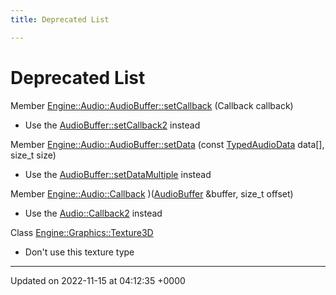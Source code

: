 ```yaml
---
title: Deprecated List

---
```


# Deprecated List






Member [Engine::Audio::AudioBuffer::setCallback](/classes/classEngine_1_1Audio_1_1AudioBuffer.md#function-setcallback)  (Callback callback)

* Use the [AudioBuffer::setCallback2](/classes/classEngine_1_1Audio_1_1AudioBuffer.md#function-setcallback2) instead  

Member [Engine::Audio::AudioBuffer::setData](/classes/classEngine_1_1Audio_1_1AudioBuffer.md#function-setdata)  (const [TypedAudioData](/classes/structEngine_1_1Audio_1_1AudioBuffer_1_1TypedAudioData.md) data[], size_t size)

* Use the [AudioBuffer::setDataMultiple](/classes/classEngine_1_1Audio_1_1AudioBuffer.md#function-setdatamultiple) instead  

Member [Engine::Audio::Callback](/namespaces/namespaceEngine_1_1Audio.md#typedef-callback)  )([AudioBuffer](/classes/classEngine_1_1Audio_1_1AudioBuffer.md) &buffer, size_t offset)

* Use the [Audio::Callback2](/namespaces/namespaceEngine_1_1Audio.md#using-callback2) instead  

Class [Engine::Graphics::Texture3D](/classes/classEngine_1_1Graphics_1_1Texture3D.md)

* Don't use this texture type 

-------------------------------

Updated on 2022-11-15 at 04:12:35 +0000
